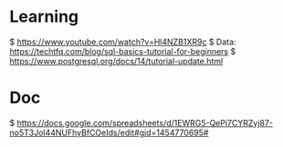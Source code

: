# Learning 
$ https://www.youtube.com/watch?v=Hl4NZB1XR9c
$ Data: https://techtfq.com/blog/sql-basics-tutorial-for-beginners
$ https://www.postgresql.org/docs/14/tutorial-update.html


# Doc
$ https://docs.google.com/spreadsheets/d/1EWRG5-QePi7CYRZyj87-no5T3Jol44NUFhyBfCOeIds/edit#gid=1454770695#
